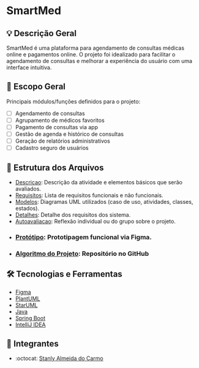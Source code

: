 # SmartMed

## 💡 Descrição Geral
SmartMed é uma plataforma para agendamento de consultas médicas online e pagamentos online. O projeto foi idealizado para facilitar o agendamento de consultas e melhorar a experiência do usuário com uma interface intuitiva.

## 📌 Escopo Geral
Principais módulos/funções definidos para o projeto:

- [ ] Agendamento de consultas
- [ ] Agrupamento de médicos favoritos 
- [ ] Pagamento de consultas via app
- [ ] Gestão de agenda e histórico de consultas
- [ ] Geração de relatórios administrativos
- [ ] Cadastro seguro de usuários

## 📁 Estrutura dos Arquivos
- [Descricao](./descricao/readme.md): Descrição da atividade e elementos básicos que serão avaliados.
- [Requisitos](/modelos/requisitos.md): Lista de requisitos funcionais e não funcionais.
- [Modelos](./modelos/readme.md): Diagramas UML utilizados (caso de uso, atividades, classes, estados).
- [Detalhes](./modelos/DiagramaCasodeUso/CasosUsoDescricao.md): Detalhe dos requisitos dos sistema.
- [Autoavaliacao](./descricao/autoavaliacao.md): Reflexão individual ou do grupo sobre o projeto.
- ### [Protótipo](https://www.figma.com/proto/h8VFUi8hocIFXM1is8lkOW/Sem-título?node-id=1-15&p=f&t=0ic4ERhjJ7p2CwWK-0&scaling=min-zoom&content-scaling=fixed&page-id=0%3A1&starting-point-node-id=1%3A15): Prototipagem funcional via Figma.
-  ### [Algoritmo do Projeto](https://github.com/Stanly1BR/ProjetoSmartMed): Repositório no GitHub

## 🛠️ Tecnologias e Ferramentas

- [Figma](https://www.figma.com/)
- [PlantUML](https://plantuml.com/)
- [StarUML](https://staruml.io/)
- [Java](https://www.java.com/pt-br/download/help/whatis_java.html)
- [Spring Boot](https://spring.io/projects/spring-boot)
- [IntelliJ IDEA](https://www.jetbrains.com/pt-br/idea)


## 👥 Integrantes
- :octocat: [Stanly Almeida do Carmo](https://github.com/Stanly1BR/)
